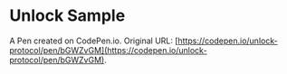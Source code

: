 # Unlock Sample

A Pen created on CodePen.io. Original URL: [https://codepen.io/unlock-protocol/pen/bGWZvGM](https://codepen.io/unlock-protocol/pen/bGWZvGM).

